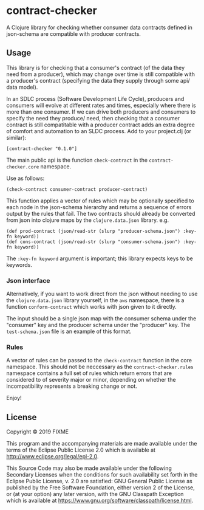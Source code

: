 # contract-checker

A Clojure library for checking whether consumer data contracts defined in json-schema are compatible with producer contracts.

## Usage

This library is for checking that a consumer's contract (of the data they need from a producer), which may change over time is still compatible with a producer's contract (specifying the data they supply through some api/ data model).

In an SDLC process (Software Development Life Cycle), producers and consumers will evolve at different rates and times, especially where there is more than one consumer. If we can drive both producers and consumers to specify the need they produce/ need, then checking that a consumer contract is still compatitable with a producer contract adds an extra degree of comfort and automation to an SLDC process.
Add to your project.clj (or similar):

    [contract-checker "0.1.0"]
    
The main public api is the function `check-contract` in the `contract-checker.core` namespace.

Use as follows:

    (check-contract consumer-contract producer-contract)

This function applies a vector of rules which may be optionally specified to each node in the json-schema hierarchy and returns a sequence of errors output by the rules that fail.
The two contracts should already be converted from json into clojure maps by the `clojure.data.json` library. e.g.

    (def prod-contract (json/read-str (slurp "producer-schema.json") :key-fn keyword))
    (def cons-contract (json/read-str (slurp "consumer-schema.json") :key-fn keyword))
    
The `:key-fn keyword` argument is important; this library expects keys to be keywords.

### Json interface

Alternatively, if you want to work direct from the json without needing to use the `clojure.data.json` library yourself, in the `aws` namespace, there is a function `conform-contract` which works with json given to it directly.

The input should be a single json map with the consumer schema under the "consumer" key and the producer schema under the "producer" key. The `test-schema.json` file is an example of this format.

### Rules

A vector of rules can be passed to the `check-contract` function in the core namespace. This should not be neccessary as the `contract-checker.rules` namespace contains a full set of rules which return errors that are considered to of severity major or minor, depending on whether the incompatibility represents a breaking change or not.

Enjoy!

## License

Copyright © 2019 FIXME

This program and the accompanying materials are made available under the
terms of the Eclipse Public License 2.0 which is available at
http://www.eclipse.org/legal/epl-2.0.

This Source Code may also be made available under the following Secondary
Licenses when the conditions for such availability set forth in the Eclipse
Public License, v. 2.0 are satisfied: GNU General Public License as published by
the Free Software Foundation, either version 2 of the License, or (at your
option) any later version, with the GNU Classpath Exception which is available
at https://www.gnu.org/software/classpath/license.html.
